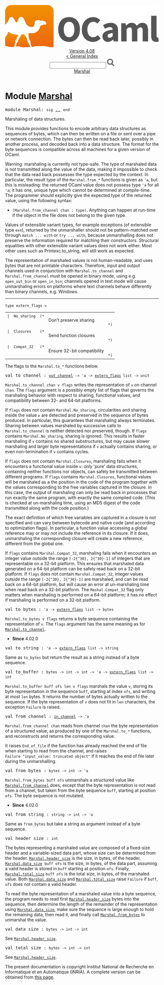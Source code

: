 <!-- ((! set title API !)) ((! set documentation !)) ((! set api !)) ((! set nobreadcrumb !)) -->
<div class="api"><header><nav class="toc brand"><a class="brand" href="https://ocaml.org/"><img src="colour-logo-gray.svg" class="svg" alt="OCaml"></a></nav><nav class="toc"><div class="toc_version"><a href="/docs" id="version-select">Version 4.08</a></div><a href="index.html">&lt; General Index</a><div class="api_search"><input type="text" name="apisearch" id="api_search" oninput="mySearch(false);" onkeypress="this.oninput();" onclick="this.oninput();" onpaste="this.oninput();">
<img src="search_icon.svg" alt="Search" class="svg" onclick="mySearch(false)"></div>
<div id="search_results"></div><div class="toc_title"><a href="#top">Marshal</a></div><ul></ul></nav></header>

<h1>Module <a href="type_Marshal.html">Marshal</a></h1>

<pre><span id="MODULEMarshal"><span class="keyword">module</span> Marshal</span>: <code class="code"><span class="keyword">sig</span></code> <a href="Marshal.html">..</a> <code class="code"><span class="keyword">end</span></code></pre><div class="info module top">
<div class="info-desc">
<p>Marshaling of data structures.</p>

<p>This module provides functions to encode arbitrary data structures
   as sequences of bytes, which can then be written on a file or
   sent over a pipe or network connection.  The bytes can then
   be read back later, possibly in another process, and decoded back
   into a data structure. The format for the byte sequences
   is compatible across all machines for a given version of OCaml.</p>

<p>Warning: marshaling is currently not type-safe. The type
   of marshaled data is not transmitted along the value of the data,
   making it impossible to check that the data read back possesses the
   type expected by the context. In particular, the result type of
   the <code class="code"><span class="constructor">Marshal</span>.from_*</code> functions is given as <code class="code"><span class="keywordsign">'</span>a</code>, but this is
   misleading: the returned OCaml value does not possess type <code class="code"><span class="keywordsign">'</span>a</code>
   for all <code class="code"><span class="keywordsign">'</span>a</code>; it has one, unique type which cannot be determined
   at compile-time.  The programmer should explicitly give the expected
   type of the returned value, using the following syntax:</p>
<ul>
<li><code class="code">(<span class="constructor">Marshal</span>.from_channel&nbsp;chan&nbsp;:&nbsp;<span class="keyword">type</span>)</code>.
   Anything can happen at run-time if the object in the file does not
   belong to the given type.</li>
</ul>
<p>Values of extensible variant types, for example exceptions (of
   extensible type <code class="code">exn</code>), returned by the unmarshaller should not be
   pattern-matched over through <code class="code"><span class="keyword">match</span>&nbsp;...&nbsp;<span class="keyword">with</span></code> or <code class="code"><span class="keyword">try</span>&nbsp;...&nbsp;<span class="keyword">with</span></code>,
   because unmarshalling does not preserve the information required for
   matching their constructors. Structural equalities with other
   extensible variant values does not work either.  Most other uses such
   as Printexc.to_string, will still work as expected.</p>

<p>The representation of marshaled values is not human-readable,
   and uses bytes that are not printable characters. Therefore,
   input and output channels used in conjunction with <code class="code"><span class="constructor">Marshal</span>.to_channel</code>
   and <code class="code"><span class="constructor">Marshal</span>.from_channel</code> must be opened in binary mode, using e.g.
   <code class="code">open_out_bin</code> or <code class="code">open_in_bin</code>; channels opened in text mode will
   cause unmarshaling errors on platforms where text channels behave
   differently than binary channels, e.g. Windows.</p>
</div>
</div>
<hr width="100%">

<pre><code><span id="TYPEextern_flags"><span class="keyword">type</span> <code class="type"></code>extern_flags</span> = </code></pre><table class="typetable">
<tbody><tr>
<td align="left" valign="top">
<code><span class="keyword">|</span></code></td>
<td align="left" valign="top">
<code><span id="TYPEELTextern_flags.No_sharing"><span class="constructor">No_sharing</span></span></code></td>
<td class="typefieldcomment" align="left" valign="top"><code>(*</code></td><td class="typefieldcomment" align="left" valign="top"><div class="info ">
<div class="info-desc">
<p>Don't preserve sharing</p>
</div>
</div>
</td><td class="typefieldcomment" align="left" valign="bottom"><code>*)</code></td>
</tr>
<tr>
<td align="left" valign="top">
<code><span class="keyword">|</span></code></td>
<td align="left" valign="top">
<code><span id="TYPEELTextern_flags.Closures"><span class="constructor">Closures</span></span></code></td>
<td class="typefieldcomment" align="left" valign="top"><code>(*</code></td><td class="typefieldcomment" align="left" valign="top"><div class="info ">
<div class="info-desc">
<p>Send function closures</p>
</div>
</div>
</td><td class="typefieldcomment" align="left" valign="bottom"><code>*)</code></td>
</tr>
<tr>
<td align="left" valign="top">
<code><span class="keyword">|</span></code></td>
<td align="left" valign="top">
<code><span id="TYPEELTextern_flags.Compat_32"><span class="constructor">Compat_32</span></span></code></td>
<td class="typefieldcomment" align="left" valign="top"><code>(*</code></td><td class="typefieldcomment" align="left" valign="top"><div class="info ">
<div class="info-desc">
<p>Ensure 32-bit compatibility</p>
</div>
</div>
</td><td class="typefieldcomment" align="left" valign="bottom"><code>*)</code></td>
</tr></tbody></table>

<div class="info ">
<div class="info-desc">
<p>The flags to the <code class="code"><span class="constructor">Marshal</span>.to_*</code> functions below.</p>
</div>
</div>


<pre><span id="VALto_channel"><span class="keyword">val</span> to_channel</span> : <code class="type"><a href="Stdlib.html#TYPEout_channel">out_channel</a> -&gt; 'a -&gt; <a href="Marshal.html#TYPEextern_flags">extern_flags</a> list -&gt; unit</code></pre><div class="info ">
<div class="info-desc">
<p><code class="code"><span class="constructor">Marshal</span>.to_channel&nbsp;chan&nbsp;v&nbsp;flags</code> writes the representation
   of <code class="code">v</code> on channel <code class="code">chan</code>. The <code class="code">flags</code> argument is a
   possibly empty list of flags that governs the marshaling
   behavior with respect to sharing, functional values, and compatibility
   between 32- and 64-bit platforms.</p>

<p>If <code class="code">flags</code> does not contain <code class="code"><span class="constructor">Marshal</span>.<span class="constructor">No_sharing</span></code>, circularities
   and sharing inside the value <code class="code">v</code> are detected and preserved
   in the sequence of bytes produced. In particular, this
   guarantees that marshaling always terminates. Sharing
   between values marshaled by successive calls to
   <code class="code"><span class="constructor">Marshal</span>.to_channel</code> is neither detected nor preserved, though.
   If <code class="code">flags</code> contains <code class="code"><span class="constructor">Marshal</span>.<span class="constructor">No_sharing</span></code>, sharing is ignored.
   This results in faster marshaling if <code class="code">v</code> contains no shared
   substructures, but may cause slower marshaling and larger
   byte representations if <code class="code">v</code> actually contains sharing,
   or even non-termination if <code class="code">v</code> contains cycles.</p>

<p>If <code class="code">flags</code> does not contain <code class="code"><span class="constructor">Marshal</span>.<span class="constructor">Closures</span></code>, marshaling fails
   when it encounters a functional value inside <code class="code">v</code>: only 'pure' data
   structures, containing neither functions nor objects, can safely be
   transmitted between different programs. If <code class="code">flags</code> contains
   <code class="code"><span class="constructor">Marshal</span>.<span class="constructor">Closures</span></code>, functional values will be marshaled as a the
   position in the code of the program together with the values
   corresponding to the free variables captured in the closure.  In
   this case, the output of marshaling can only be read back in
   processes that run exactly the same program, with exactly the same
   compiled code. (This is checked at un-marshaling time, using an MD5
   digest of the code transmitted along with the code position.)</p>

<p>The exact definition of which free variables are captured in a
   closure is not specified and can vary between bytecode and native
   code (and according to optimization flags).  In particular, a
   function value accessing a global reference may or may not include
   the reference in its closure.  If it does, unmarshaling the
   corresponding closure will create a new reference, different from
   the global one.</p>

<p>If <code class="code">flags</code> contains <code class="code"><span class="constructor">Marshal</span>.<span class="constructor">Compat_32</span></code>, marshaling fails when
   it encounters an integer value outside the range <code class="code">[-2{^30},&nbsp;2{^30}-1]</code>
   of integers that are representable on a 32-bit platform.  This
   ensures that marshaled data generated on a 64-bit platform can be
   safely read back on a 32-bit platform.  If <code class="code">flags</code> does not
   contain <code class="code"><span class="constructor">Marshal</span>.<span class="constructor">Compat_32</span></code>, integer values outside the
   range <code class="code">[-2{^30},&nbsp;2{^30}-1]</code> are marshaled, and can be read back on
   a 64-bit platform, but will cause an error at un-marshaling time
   when read back on a 32-bit platform.  The <code class="code"><span class="constructor">Mashal</span>.<span class="constructor">Compat_32</span></code> flag
   only matters when marshaling is performed on a 64-bit platform;
   it has no effect if marshaling is performed on a 32-bit platform.</p>
</div>
</div>

<pre><span id="VALto_bytes"><span class="keyword">val</span> to_bytes</span> : <code class="type">'a -&gt; <a href="Marshal.html#TYPEextern_flags">extern_flags</a> list -&gt; bytes</code></pre><div class="info ">
<div class="info-desc">
<p><code class="code"><span class="constructor">Marshal</span>.to_bytes&nbsp;v&nbsp;flags</code> returns a byte sequence containing
   the representation of <code class="code">v</code>.
   The <code class="code">flags</code> argument has the same meaning as for
   <a href="Marshal.html#VALto_channel"><code class="code"><span class="constructor">Marshal</span>.to_channel</code></a>.</p>
</div>
<ul class="info-attributes">
<li><b>Since</b> 4.02.0</li>
</ul>
</div>

<pre><span id="VALto_string"><span class="keyword">val</span> to_string</span> : <code class="type">'a -&gt; <a href="Marshal.html#TYPEextern_flags">extern_flags</a> list -&gt; string</code></pre><div class="info ">
<div class="info-desc">
<p>Same as <code class="code">to_bytes</code> but return the result as a string instead of
    a byte sequence.</p>
</div>
</div>

<pre><span id="VALto_buffer"><span class="keyword">val</span> to_buffer</span> : <code class="type">bytes -&gt; int -&gt; int -&gt; 'a -&gt; <a href="Marshal.html#TYPEextern_flags">extern_flags</a> list -&gt; int</code></pre><div class="info ">
<div class="info-desc">
<p><code class="code"><span class="constructor">Marshal</span>.to_buffer&nbsp;buff&nbsp;ofs&nbsp;len&nbsp;v&nbsp;flags</code> marshals the value <code class="code">v</code>,
   storing its byte representation in the sequence <code class="code">buff</code>,
   starting at index <code class="code">ofs</code>, and writing at most
   <code class="code">len</code> bytes.  It returns the number of bytes
   actually written to the sequence. If the byte representation
   of <code class="code">v</code> does not fit in <code class="code">len</code> characters, the exception <code class="code"><span class="constructor">Failure</span></code>
   is raised.</p>
</div>
</div>

<pre><span id="VALfrom_channel"><span class="keyword">val</span> from_channel</span> : <code class="type"><a href="Stdlib.html#TYPEin_channel">in_channel</a> -&gt; 'a</code></pre><div class="info ">
<div class="info-desc">
<p><code class="code"><span class="constructor">Marshal</span>.from_channel&nbsp;chan</code> reads from channel <code class="code">chan</code> the
   byte representation of a structured value, as produced by
   one of the <code class="code"><span class="constructor">Marshal</span>.to_*</code> functions, and reconstructs and
   returns the corresponding value.</p>

<p>It raises <code class="code"><span class="constructor">End_of_file</span></code> if the function has already reached the
   end of file when starting to read from the channel, and raises
   <code class="code"><span class="constructor">Failure</span>&nbsp;<span class="string">"input_value:&nbsp;truncated&nbsp;object"</span></code> if it reaches the end
   of file later during the unmarshalling.</p>
</div>
</div>

<pre><span id="VALfrom_bytes"><span class="keyword">val</span> from_bytes</span> : <code class="type">bytes -&gt; int -&gt; 'a</code></pre><div class="info ">
<div class="info-desc">
<p><code class="code"><span class="constructor">Marshal</span>.from_bytes&nbsp;buff&nbsp;ofs</code> unmarshals a structured value
   like <a href="Marshal.html#VALfrom_channel"><code class="code"><span class="constructor">Marshal</span>.from_channel</code></a> does, except that the byte
   representation is not read from a channel, but taken from
   the byte sequence <code class="code">buff</code>, starting at position <code class="code">ofs</code>.
   The byte sequence is not mutated.</p>
</div>
<ul class="info-attributes">
<li><b>Since</b> 4.02.0</li>
</ul>
</div>

<pre><span id="VALfrom_string"><span class="keyword">val</span> from_string</span> : <code class="type">string -&gt; int -&gt; 'a</code></pre><div class="info ">
<div class="info-desc">
<p>Same as <code class="code">from_bytes</code> but take a string as argument instead of a
    byte sequence.</p>
</div>
</div>

<pre><span id="VALheader_size"><span class="keyword">val</span> header_size</span> : <code class="type">int</code></pre><div class="info ">
<div class="info-desc">
<p>The bytes representing a marshaled value are composed of
   a fixed-size header and a variable-sized data part,
   whose size can be determined from the header.
   <a href="Marshal.html#VALheader_size"><code class="code"><span class="constructor">Marshal</span>.header_size</code></a> is the size, in bytes, of the header.
   <a href="Marshal.html#VALdata_size"><code class="code"><span class="constructor">Marshal</span>.data_size</code></a><code class="code">&nbsp;buff&nbsp;ofs</code> is the size, in bytes,
   of the data part, assuming a valid header is stored in
   <code class="code">buff</code> starting at position <code class="code">ofs</code>.
   Finally, <a href="Marshal.html#VALtotal_size"><code class="code"><span class="constructor">Marshal</span>.total_size</code></a> <code class="code">buff&nbsp;ofs</code> is the total size,
   in bytes, of the marshaled value.
   Both <a href="Marshal.html#VALdata_size"><code class="code"><span class="constructor">Marshal</span>.data_size</code></a> and <a href="Marshal.html#VALtotal_size"><code class="code"><span class="constructor">Marshal</span>.total_size</code></a> raise <code class="code"><span class="constructor">Failure</span></code>
   if <code class="code">buff</code>, <code class="code">ofs</code> does not contain a valid header.</p>

<p>To read the byte representation of a marshaled value into
   a byte sequence, the program needs to read first
   <a href="Marshal.html#VALheader_size"><code class="code"><span class="constructor">Marshal</span>.header_size</code></a> bytes into the sequence,
   then determine the length of the remainder of the
   representation using <a href="Marshal.html#VALdata_size"><code class="code"><span class="constructor">Marshal</span>.data_size</code></a>,
   make sure the sequence is large enough to hold the remaining
   data, then read it, and finally call <a href="Marshal.html#VALfrom_bytes"><code class="code"><span class="constructor">Marshal</span>.from_bytes</code></a>
   to unmarshal the value.</p>
</div>
</div>

<pre><span id="VALdata_size"><span class="keyword">val</span> data_size</span> : <code class="type">bytes -&gt; int -&gt; int</code></pre><div class="info ">
<div class="info-desc">
<p>See <a href="Marshal.html#VALheader_size"><code class="code"><span class="constructor">Marshal</span>.header_size</code></a>.</p>
</div>
</div>

<pre><span id="VALtotal_size"><span class="keyword">val</span> total_size</span> : <code class="type">bytes -&gt; int -&gt; int</code></pre><div class="info ">
<div class="info-desc">
<p>See <a href="Marshal.html#VALheader_size"><code class="code"><span class="constructor">Marshal</span>.header_size</code></a>.</p>
</div>
</div>

<div class="copyright">The present documentation is copyright Institut National de Recherche en Informatique et en Automatique (INRIA). A complete version can be obtained from <a href="http://caml.inria.fr/pub/docs/manual-ocaml/">this page</a>.</div></div>